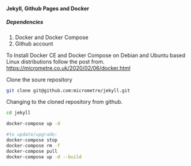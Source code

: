 ####  Jekyll, Github Pages and Docker 


##### Dependencies 

1. Docker and Docker Compose
2. Github account

To Install Docker CE and Docker Compose on Debian and Ubuntu based Linux distributions follow the post from. https://micrometre.co.uk/2020/02/06/docker.html


Clone the soure repository

```bash
git clone git@github.com:micrometre/jekyll.git
```

Changing to the cloned repository from github.

```bash
cd jekyll

docker-compose up -d

#to update/upgrade:
docker-compose stop
docker-compose rm -f
docker-compose pull
docker-compose up -d --build
```
